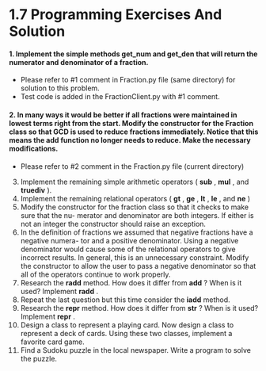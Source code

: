 1.7 Programming Exercises And Solution
=================================================================================

#### 1. Implement the simple methods get_num and get_den that will return the numerator and denominator of a fraction.
- Please refer to #1 comment in Fraction.py file (same directory) for solution to this problem. 
- Test code is added in the FractionClient.py with #1 comment.

#### 2. In many ways it would be better if all fractions were maintained in lowest terms right from the start. Modify the constructor for the Fraction class so that GCD is used to reduce fractions immediately. Notice that this means the __add__ function no longer needs to reduce. Make the necessary modifications.
- Please refer to #2 comment in the Fraction.py file (current directory)

3. Implement the remaining simple arithmetic operators ( __sub__ , __mul__ , and
__truediv__ ).
4. Implement the remaining relational operators ( __gt__ , __ge__ , __lt__ , __le__ , and
__ne__ )
5. Modify the constructor for the fraction class so that it checks to make sure that the nu-
merator and denominator are both integers. If either is not an integer the constructor
should raise an exception.
6. In the definition of fractions we assumed that negative fractions have a negative numera-
tor and a positive denominator. Using a negative denominator would cause some of the
relational operators to give incorrect results. In general, this is an unnecessary constraint.
Modify the constructor to allow the user to pass a negative denominator so that all of the
operators continue to work properly.
7. Research the __radd__ method. How does it differ from __add__ ? When is it used?
Implement __radd__ .
8. Repeat the last question but this time consider the __iadd__ method.
9. Research the __repr__ method. How does it differ from __str__ ? When is it used?
Implement __repr__ .
10. Design a class to represent a playing card. Now design a class to represent a deck of
cards. Using these two classes, implement a favorite card game.
11. Find a Sudoku puzzle in the local newspaper. Write a program to solve the puzzle.
